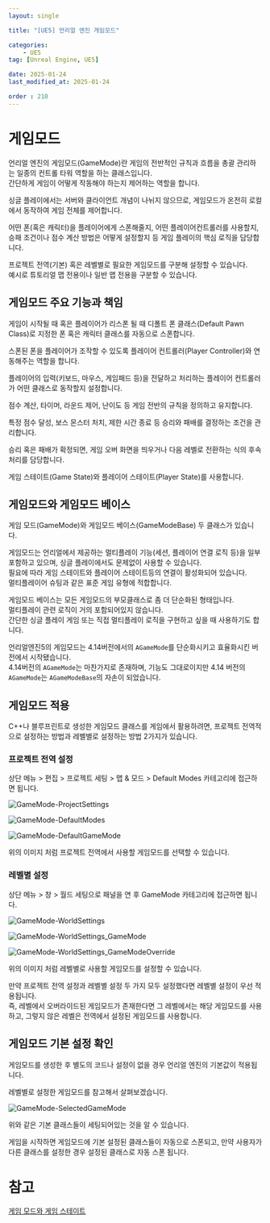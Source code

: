 ```yaml
---
layout: single

title: "[UE5] 언리얼 엔진 게임모드"

categories:
    - UE5
tag: [Unreal Engine, UE5]

date: 2025-01-24
last_modified_at: 2025-01-24

order : 210
---
```


# 게임모드

언리얼 엔진의 게임모드(GameMode)란 게임의 전반적인 규칙과 흐름을 총괄 관리하는 일종의 컨트롤 타워 역할을 하는 클래스입니다.  
간단하게 게임이 어떻게 작동해야 하는지 제어하는 역할을 합니다.

싱글 플레이에서는 서버와 클라이언트 개념이 나뉘지 않으므로, 게임모드가 온전히 로컬에서 동작하여 게임 전체를 제어합니다.

어떤 폰(혹은 캐릭터)을 플레이어에게 스폰해줄지, 어떤 플레이어컨트롤러를 사용할지, 승패 조건이나 점수 계산 방법은 어떻게 설정할지 등 게임 플레이의 핵심 로직을 담당합니다.

프로젝트 전역(기본) 혹은 레벨별로 필요한 게임모드를 구분해 설정할 수 있습니다.  
예시로 튜토리얼 맵 전용이나 일반 맵 전용을 구분할 수 있습니다.

## 게임모드 주요 기능과 책임

게임이 시작될 때 혹은 플레이어가 리스폰 될 때 디폴트 폰 클래스(Default Pawn Class)로 지정한 폰 혹은 캐릭터 클래스를 자동으로 스폰합니다.

스폰된 폰을 플레이어가 조작할 수 있도록 플레이어 컨트롤러(Player Controller)와 연동해주는 역할을 합니다.

플레이어의 입력(키보드, 마우스, 게임패드 등)을 전달하고 처리하는 플레이어 컨트롤러가 어떤 클래스로 동작할지 설정합니다.

점수 계산, 타이머, 라운드 제어, 난이도 등 게임 전반의 규칙을 정의하고 유지합니다.

특정 점수 달성, 보스 몬스터 처치, 제한 시간 종료 등 승리와 패배를 결정하는 조건을 관리합니다.

승리 혹은 패배가 확정되면, 게임 오버 화면을 띄우거나 다음 레벨로 전환하는 식의 후속 처리를 담당합니다.

게임 스테이트(Game State)와 플레이어 스테이트(Player State)를 사용합니다.

## 게임모드와 게임모드 베이스

게임 모드(GameMode)와 게임모드 베이스(GameModeBase) 두 클래스가 있습니다.

게임모드는 언리얼에서 제공하는 멀티플레이 기능(세션, 플레이어 연결 로직 등)을 일부 포함하고 있으며, 싱글 플레이에서도 문제없이 사용할 수 있습니다.  
필요에 따라 게임 스테이트와 플레이어 스테이트등의 연결이 활성화되어 있습니다.  
멀티플레이어 슈팅과 같은 표준 게임 유형에 적합합니다.

게임모드 베이스는 모든 게임모드의 부모클래스로 좀 더 단순화된 형태입니다.  
멀티플레이 관련 로직이 거의 포함되어있지 않습니다.  
간단한 싱글 플레이 게임 또는 직접 멀티플레이 로직을 구현하고 싶을 때 사용하기도 합니다.

언리얼엔진5의 게임모드는 4.14버전에서의 `AGameMode`를 단순화시키고 효율화시킨 버전에서 시작됐습니다.  
4.14버전의 `AGameMode`는 마찬가지로 존재하며, 기능도 그대로이지만 4.14 버전의 `AGameMode`는 `AGameModeBase`의 자손이 되었습니다.

## 게임모드 적용

C++나 블루프린트로 생성한 게임모드 클래스를 게임에서 활용하려면, 프로젝트 전역적으로 설정하는 방법과 레벨별로 설정하는 방법 2가지가 있습니다.

### 프로젝트 전역 설정

상단 메뉴 > 편집 > 프로젝트 세팅 > 맵 & 모드 > Default Modes 카테고리에 접근하면 됩니다.

![GameMode-ProjectSettings]({{site.url}}/images/Unreal/ue5/2025-01-25-GameMode/GameMode-ProjectSettings.PNG)

![GameMode-DefaultModes]({{site.url}}/images/Unreal/ue5/2025-01-25-GameMode/GameMode-DefaultModes.PNG)

![GameMode-DefaultGameMode]({{site.url}}/images/Unreal/ue5/2025-01-25-GameMode/GameMode-DefaultGameMode.PNG)

위의 이미지 처럼 프로젝트 전역에서 사용할 게임모드를 선택할 수 있습니다.

### 레벨별 설정

상단 메뉴 > 창 > 월드 세팅으로 패널을 연 후 GameMode 카테고리에 접근하면 됩니다.

![GameMode-WorldSettings]({{site.url}}/images/Unreal/ue5/2025-01-25-GameMode/GameMode-WorldSettings.PNG)

![GameMode-WorldSettings_GameMode]({{site.url}}/images/Unreal/ue5/2025-01-25-GameMode/GameMode-WorldSettings_GameMode.PNG)

![GameMode-WorldSettings_GameModeOverride]({{site.url}}/images/Unreal/ue5/2025-01-25-GameMode/GameMode-WorldSettings_GameModeOverride.PNG)

위의 이미지 처럼 레벨별로 사용할 게임모드를 설정할 수 있습니다.

만약 프로젝트 전역 설정과 레벨별 설정 두 가지 모두 설정했다면 레벨별 설정이 우선 적용됩니다.  
즉, 레벨에서 오버라이드된 게임모드가 존재한다면 그 레벨에서는 해당 게임모드를 사용하고, 그렇지 않은 레벨은 전역에서 설정된 게임모드를 사용합니다.

## 게임모드 기본 설정 확인

게임모드를 생성한 후 별도의 코드나 설정이 없을 경우 언리얼 엔진의 기본값이 적용됩니다.

레벨별로 설정한 게임모드를 참고해서 살펴보겠습니다.

![GameMode-SelectedGameMode]({{site.url}}/images/Unreal/ue5/2025-01-25-GameMode/GameMode-SelectedGameMode.PNG)

위와 같은 기본 클래스들이 세팅되어있는 것을 알 수 있습니다.

게임을 시작하면 게임모드에 기본 설정된 클래스들이 자동으로 스폰되고, 만약 사용자가 다른 클래스를 설정한 경우 설정된 클래스로 자동 스폰 됩니다.

# 참고

[게임 모드와 게임 스테이트](https://dev.epicgames.com/documentation/ko-kr/unreal-engine/game-mode-and-game-state-in-unreal-engine)